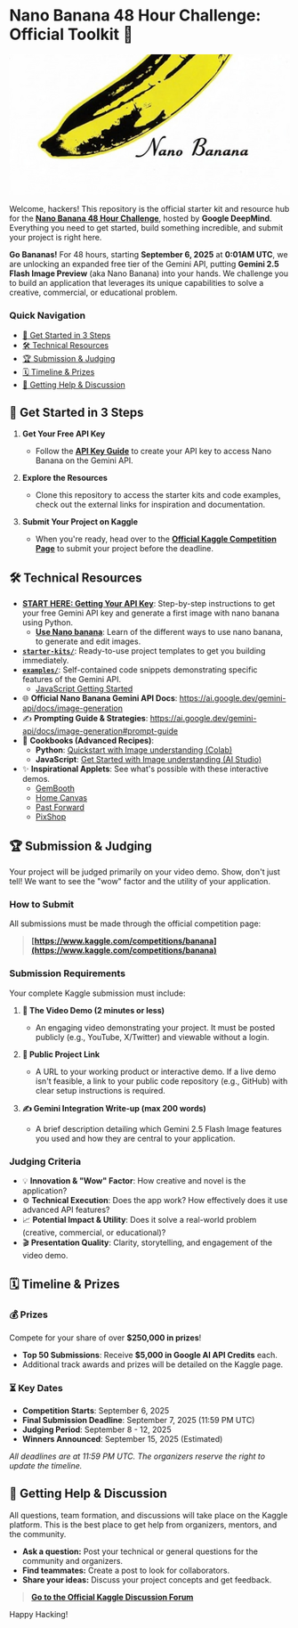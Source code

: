 # Nano Banana 48 Hour Challenge: Official Toolkit 🍌

<p align="center">
  <img src="./assets/header.png" alt="Nano Banana Hackathon Banner" width="600"/>
</p>

Welcome, hackers! This repository is the official starter kit and resource hub for the [**Nano Banana 48 Hour Challenge**](https://www.kaggle.com/competitions/banana), hosted by **Google DeepMind**. Everything you need to get started, build something incredible, and submit your project is right here.

**Go Bananas!** For 48 hours, starting **September 6, 2025** at **0:01AM UTC**, we are unlocking an expanded free tier of the Gemini API, putting **Gemini 2.5 Flash Image Preview** (aka Nano Banana) into your hands. We challenge you to build an application that leverages its unique capabilities to solve a creative, commercial, or educational problem.

### Quick Navigation

  - [🚀 Get Started in 3 Steps](#-get-started-in-3-steps)
  - [🛠️ Technical Resources](#️-technical-resources)
  - [🏆 Submission \& Judging](#-submission--judging)
  - [🗓️ Timeline \& Prizes](#️-timeline--prizes)
  - [💬 Getting Help \& Discussion](#-getting-help--discussion)

## 🚀 Get Started in 3 Steps

1.  **Get Your Free API Key**
    *   Follow the **[API Key Guide](./guides/01-getting-your-api-key.ipynb)** to create your API key to access Nano Banana on the Gemini API. 

2.  **Explore the Resources**
    *   Clone this repository to access the starter kits and code examples, check out the external links for inspiration and documentation.

3.  **Submit Your Project on Kaggle**
    *   When you're ready, head over to the **[Official Kaggle Competition Page](https://www.kaggle.com/competitions/banana)** to submit your project before the deadline.


## 🛠️ Technical Resources

*   **[START HERE: Getting Your API Key](./guides/01-getting-your-api-key.ipynb)**: Step-by-step instructions to get your free Gemini API key and generate a first image with nano banana using Python.
    *   **[Use Nano banana](./guides/02-use-nano-banana.ipynb)**: Learn of the different ways to use nano banana, to generate and edit images.   
*   **[`starter-kits/`](./starter-kits/)**: Ready-to-use project templates to get you building immediately.
*   **[`examples/`](./examples/)**: Self-contained code snippets demonstrating specific features of the Gemini API.
    *  [JavaScript Getting Started](./examples/javascript-getting-started.md)
*   🌐 **Official Nano Banana Gemini API Docs**: https://ai.google.dev/gemini-api/docs/image-generation
*   ✍️ **Prompting Guide & Strategies**: https://ai.google.dev/gemini-api/docs/image-generation#prompt-guide
*   🍳 **Cookbooks (Advanced Recipes)**:
    *   **Python**: [Quickstart with Image understanding (Colab)](https://colab.research.google.com/github/google-gemini/cookbook/blob/main/quickstarts/Image_out.ipynb)
    *   **JavaScript**: [Get Started with Image understanding (AI Studio)](https://aistudio.google.com/apps/bundled/get_started_image_out)
*   ✨ **Inspirational Applets**: See what's possible with these interactive demos.
    *   [GemBooth](https://aistudio.google.com/apps/bundled/gembooth)
    *   [Home Canvas](https://aistudio.google.com/apps/bundled/home_canvas)
    *   [Past Forward](https://aistudio.google.com/apps/bundled/past_forward)
    *   [PixShop](https://aistudio.google.com/apps/bundled/pixshop)


## 🏆 Submission & Judging

Your project will be judged primarily on your video demo. Show, don't just tell! We want to see the "wow" factor and the utility of your application.

### How to Submit
All submissions must be made through the official competition page:
> **[https://www.kaggle.com/competitions/banana](https://www.kaggle.com/competitions/banana)**

### Submission Requirements
Your complete Kaggle submission must include:

1.  **🎥 The Video Demo (2 minutes or less)**
    *   An engaging video demonstrating your project. It must be posted publicly (e.g., YouTube, X/Twitter) and viewable without a login.

2.  **🔗 Public Project Link**
    *   A URL to your working product or interactive demo. If a live demo isn't feasible, a link to your public code repository (e.g., GitHub) with clear setup instructions is required.

3.  **✍️ Gemini Integration Write-up (max 200 words)**
    *   A brief description detailing which Gemini 2.5 Flash Image features you used and how they are central to your application.

### Judging Criteria
*   💡 **Innovation & "Wow" Factor**: How creative and novel is the application?
*   ⚙️ **Technical Execution**: Does the app work? How effectively does it use advanced API features?
*   📈 **Potential Impact & Utility**: Does it solve a real-world problem (creative, commercial, or educational)?
*   🎬 **Presentation Quality**: Clarity, storytelling, and engagement of the video demo.


## 🗓️ Timeline & Prizes

### 💰 Prizes
Compete for your share of over **$250,000 in prizes**!
*   **Top 50 Submissions**: Receive **$5,000 in Google AI API Credits** each.
*   Additional track awards and prizes will be detailed on the Kaggle page.

### ⏳ Key Dates
*   **Competition Starts**: September 6, 2025
*   **Final Submission Deadline**: September 7, 2025 (11:59 PM UTC)
*   **Judging Period**: September 8 - 12, 2025
*   **Winners Announced**: September 15, 2025 (Estimated)

*All deadlines are at 11:59 PM UTC. The organizers reserve the right to update the timeline.*


## 💬 Getting Help & Discussion

All questions, team formation, and discussions will take place on the Kaggle platform. This is the best place to get help from organizers, mentors, and the community.

*   **Ask a question:** Post your technical or general questions for the community and organizers.
*   **Find teammates:** Create a post to look for collaborators.
*   **Share your ideas:** Discuss your project concepts and get feedback.

> **[Go to the Official Kaggle Discussion Forum](https://www.kaggle.com/competitions/banana/discussion)**

Happy Hacking!
